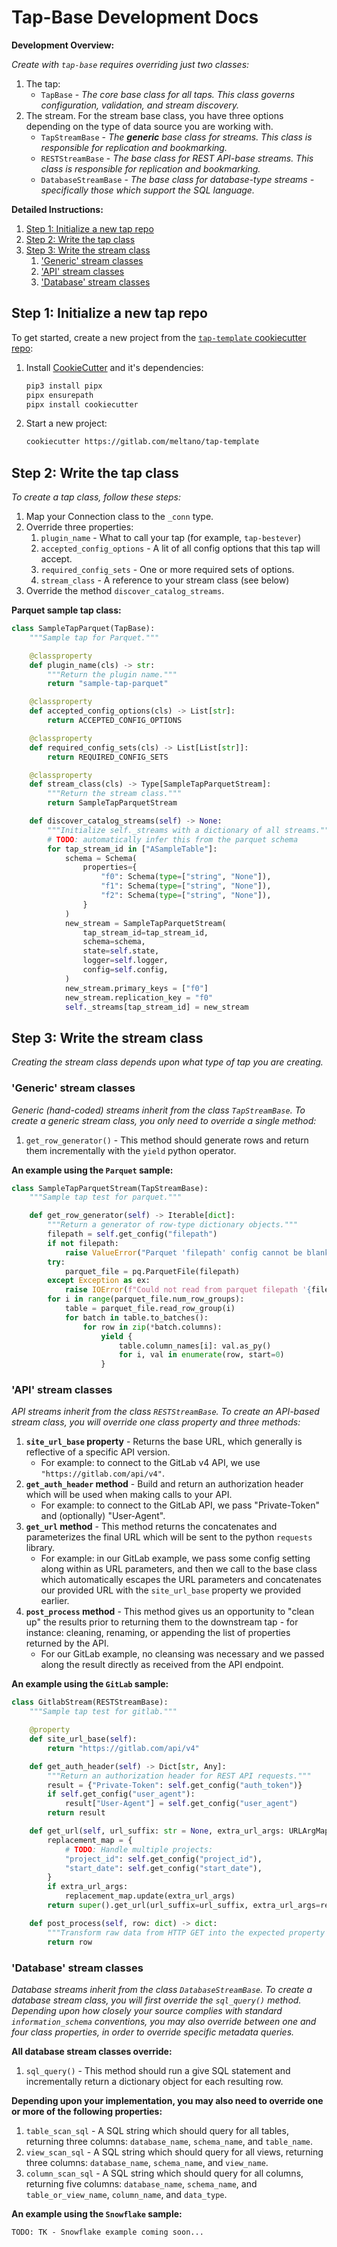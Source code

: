 # Tap-Base Development Docs

**Development Overview:**

_Create with `tap-base` requires overriding just two classes:_

1. The tap:
    - `TapBase` - _The core base class for all taps. This class governs configuration, validation, and stream discovery._
2. The stream. For the stream base class, you have three options depending on the type of data source you are working with.
    - `TapStreamBase` - _The **generic** base class for streams. This class is responsible for replication and bookmarking._
    - `RESTStreamBase` - _The base class for REST API-base streams. This class is responsible for replication and bookmarking._
    - `DatabaseStreamBase` - _The base class for database-type streams - specifically those which support the SQL language._

**Detailed Instructions:**

1. [Step 1: Initialize a new tap repo](#step-1-initialize-a-new-tap-repo)
2. [Step 2: Write the tap class](#step-2-write-the-tap-class)
3. [Step 3: Write the stream class](#step-3-write-the-stream-class)
   1. ['Generic' stream classes](#generic-stream-classes)
   2. ['API' stream classes](#api-stream-classes)
   3. ['Database' stream classes](#database-stream-classes)

## Step 1: Initialize a new tap repo

To get started, create a new project from the
[`tap-template` cookiecutter repo](https://gitlab.com/meltano/tap-template):

1. Install [CookieCutter](https://cookiecutter.readthedocs.io) and it's dependencies:

    ```bash
    pip3 install pipx
    pipx ensurepath
    pipx install cookiecutter
    ```

2. Start a new project:

    ```bash
    cookiecutter https://gitlab.com/meltano/tap-template
    ```

## Step 2: Write the tap class

_To create a tap class, follow these steps:_

1. Map your Connection class to the `_conn` type.
2. Override three properties:
   1. `plugin_name` - What to call your tap (for example, `tap-bestever`)
   2. `accepted_config_options` - A lit of all config options that this tap will accept.
   3. `required_config_sets` - One or more required sets of options.
   4. `stream_class` - A reference to your stream class (see below)
3. Override the method `discover_catalog_streams`.

**Parquet sample tap class:**

```py
class SampleTapParquet(TapBase):
    """Sample tap for Parquet."""

    @classproperty
    def plugin_name(cls) -> str:
        """Return the plugin name."""
        return "sample-tap-parquet"

    @classproperty
    def accepted_config_options(cls) -> List[str]:
        return ACCEPTED_CONFIG_OPTIONS

    @classproperty
    def required_config_sets(cls) -> List[List[str]]:
        return REQUIRED_CONFIG_SETS

    @classproperty
    def stream_class(cls) -> Type[SampleTapParquetStream]:
        """Return the stream class."""
        return SampleTapParquetStream

    def discover_catalog_streams(self) -> None:
        """Initialize self._streams with a dictionary of all streams."""
        # TODO: automatically infer this from the parquet schema
        for tap_stream_id in ["ASampleTable"]:
            schema = Schema(
                properties={
                    "f0": Schema(type=["string", "None"]),
                    "f1": Schema(type=["string", "None"]),
                    "f2": Schema(type=["string", "None"]),
                }
            )
            new_stream = SampleTapParquetStream(
                tap_stream_id=tap_stream_id,
                schema=schema,
                state=self.state,
                logger=self.logger,
                config=self.config,
            )
            new_stream.primary_keys = ["f0"]
            new_stream.replication_key = "f0"
            self._streams[tap_stream_id] = new_stream
```

## Step 3: Write the stream class

_Creating the stream class depends upon what type of tap you are creating._

### 'Generic' stream classes

_Generic (hand-coded) streams inherit from the class `TapStreamBase`. To create a generic
stream class, you only need to override a single method:_

1. `get_row_generator()` - This method should generate rows and return them incrementally with the
   `yield` python operator.

**An example using the `Parquet` sample:**

```py
class SampleTapParquetStream(TapStreamBase):
    """Sample tap test for parquet."""

    def get_row_generator(self) -> Iterable[dict]:
        """Return a generator of row-type dictionary objects."""
        filepath = self.get_config("filepath")
        if not filepath:
            raise ValueError("Parquet 'filepath' config cannot be blank.")
        try:
            parquet_file = pq.ParquetFile(filepath)
        except Exception as ex:
            raise IOError(f"Could not read from parquet filepath '{filepath}': {ex}")
        for i in range(parquet_file.num_row_groups):
            table = parquet_file.read_row_group(i)
            for batch in table.to_batches():
                for row in zip(*batch.columns):
                    yield {
                        table.column_names[i]: val.as_py()
                        for i, val in enumerate(row, start=0)
                    }
```

### 'API' stream classes

_API streams inherit from the class `RESTStreamBase`. To create an API-based
stream class, you will override one class property and three methods:_

1. **`site_url_base` property** - Returns the base URL, which generally is reflective of a specific API version.
   - For example: to connect to the GitLab v4 API, we use `"https://gitlab.com/api/v4"`.
2. **`get_auth_header` method** - Build and return an authorization header which will be used when
   making calls to your API.
   - For example: to connect to the GitLab API, we pass "Private-Token" and (optionally) "User-Agent".
3. **`get_url` method** - This method returns the concatenates and parameterizes the final URL which
   will be sent to the python `requests` library.
   - For example: in our GitLab example, we pass some config setting along within as URL parameters,
     and then we call to the base class which automatically escapes the URL parameters and
     concatenates our provided URL with the `site_url_base` property we provided earlier.
4. **`post_process` method** - This method gives us an opportunity to "clean up" the results prior
   to returning them to the downstream tap - for instance: cleaning, renaming, or appending the list
   of properties returned by the API.
   - For our GitLab example, no cleansing was necessary and we passed along the result directly as
     received from the API endpoint.

**An example using the `GitLab` sample:**

```py
class GitlabStream(RESTStreamBase):
    """Sample tap test for gitlab."""

    @property
    def site_url_base(self):
        return "https://gitlab.com/api/v4"

    def get_auth_header(self) -> Dict[str, Any]:
        """Return an authorization header for REST API requests."""
        result = {"Private-Token": self.get_config("auth_token")}
        if self.get_config("user_agent"):
            result["User-Agent"] = self.get_config("user_agent")
        return result

    def get_url(self, url_suffix: str = None, extra_url_args: URLArgMap = None) -> str:
        replacement_map = {
            # TODO: Handle multiple projects:
            "project_id": self.get_config("project_id"),
            "start_date": self.get_config("start_date"),
        }
        if extra_url_args:
            replacement_map.update(extra_url_args)
        return super().get_url(url_suffix=url_suffix, extra_url_args=replacement_map)

    def post_process(self, row: dict) -> dict:
        """Transform raw data from HTTP GET into the expected property values."""
        return row
```

### 'Database' stream classes

_Database streams inherit from the class `DatabaseStreamBase`. To create a database
stream class, you will first override the `sql_query()` method. Depending upon how closely your
source complies with standard `information_schema` conventions, you may also override between
one and four class properties, in order to override specific metadata queries._

**All database stream classes override:**

1. `sql_query()` - This method should run a give SQL statement and incrementally return a dictionary
   object for each resulting row.

**Depending upon your implementation, you may also need to override one or more of the following properties:**

1. `table_scan_sql` - A SQL string which should query for all tables, returning three columns: `database_name`, `schema_name`, and `table_name`.
2. `view_scan_sql` - A SQL string which should query for all views, returning three columns: `database_name`, `schema_name`, and `view_name`.
3. `column_scan_sql` - A SQL string which should query for all columns, returning five columns: `database_name`, `schema_name`, and `table_or_view_name`, `column_name`, and `data_type`.

**An example using the `Snowflake` sample:**

`TODO: TK - Snowflake example coming soon...`

